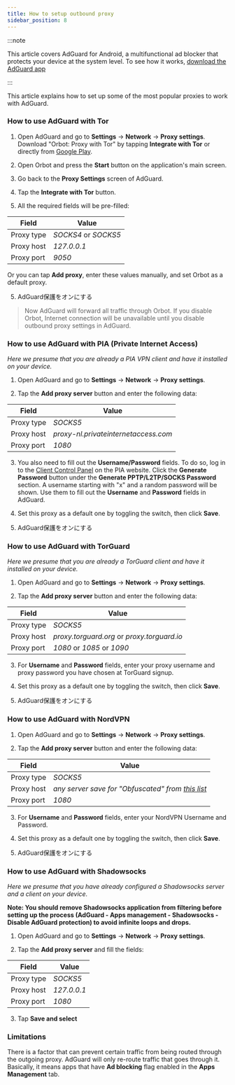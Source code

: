 ```yaml
---
title: How to setup outbound proxy
sidebar_position: 8
---
```


:::note

This article covers AdGuard for Android, a multifunctional ad blocker that protects your device at the system level. To see how it works, [download the AdGuard app](https://adguard.com/download.html?auto=true)

:::

This article explains how to set up some of the most popular proxies to work with AdGuard.

### How to use AdGuard with Tor

1. Open AdGuard and go to **Settings** → **Network** → **Proxy settings**. Download "Orbot: Proxy with Tor" by tapping **Integrate with Tor** or directly from [Google Play](https://play.google.com/store/apps/details?id=org.torproject.android&noprocess).

2. Open Orbot and press the **Start** button on the application's main screen.

2. Go back to the **Proxy Settings** screen of AdGuard.

3. Tap the **Integrate with Tor** button.

4. All the required fields will be pre-filled:

| Field      | Value                |
| ---------- | -------------------- |
| Proxy type | *SOCKS4* or *SOCKS5* |
| Proxy host | *127.0.0.1*          |
| Proxy port | *9050*               |

Or you can tap **Add proxy**, enter these values manually, and set Orbot as a default proxy.

5. AdGuard保護をオンにする

> Now AdGuard will forward all traffic through Orbot. If you disable Orbot, Internet connection will be unavailable until you disable outbound proxy settings in AdGuard.

### How to use AdGuard with PIA (Private Internet Access)

*Here we presume that you are already a PIA VPN client and have it installed on your device.*

1. Open AdGuard and go to **Settings** → **Network** → **Proxy settings**.

2. Tap the **Add proxy server** button and enter the following data:

| Field      | Value                                |
| ---------- | ------------------------------------ |
| Proxy type | *SOCKS5*                             |
| Proxy host | *proxy-nl.privateinternetaccess.com* |
| Proxy port | *1080*                               |

3. You also need to fill out the **Username/Password** fields. To do so, log in to the [Client Control Panel](https://www.privateinternetaccess.com/pages/client-sign-in) on the PIA website. Click the **Generate Password** button under the **Generate PPTP/L2TP/SOCKS Password** section. A username starting with "x" and a random password will be shown. Use them to fill out the **Username** and **Password** fields in AdGuard.

4. Set this proxy as a default one by toggling the switch, then click **Save**.

5. AdGuard保護をオンにする

### How to use AdGuard with TorGuard

*Here we presume that you are already a TorGuard client and have it installed on your device.*

1. Open AdGuard and go to **Settings** → **Network** → **Proxy settings**.

2. Tap the **Add proxy server** button and enter the following data:

| Field      | Value                                       |
| ---------- | ------------------------------------------- |
| Proxy type | *SOCKS5*                                    |
| Proxy host | *proxy.torguard.org* or *proxy.torguard.io* |
| Proxy port | *1080* or *1085* or *1090*                  |

3. For **Username** and **Password** fields, enter your proxy username and proxy password you have chosen at TorGuard signup.

4. Set this proxy as a default one by toggling the switch, then click **Save**.

5. AdGuard保護をオンにする

### How to use AdGuard with NordVPN

1. Open AdGuard and go to **Settings** → **Network** → **Proxy settings**.

2. Tap the **Add proxy server** button and enter the following data:

| Field      | Value                                                                             |
| ---------- | --------------------------------------------------------------------------------- |
| Proxy type | *SOCKS5*                                                                          |
| Proxy host | *any server save for "Obfuscated" from [this list](https://nordvpn.com/servers/)* |
| Proxy port | *1080*                                                                            |

3. For **Username** and **Password** fields, enter your NordVPN Username and Password.

4. Set this proxy as a default one by toggling the switch, then click **Save**.

5. AdGuard保護をオンにする

### How to use AdGuard with Shadowsocks

*Here we presume that you have already configured a Shadowsocks server and a client on your device.*

**Note: You should remove Shadowsocks application from filtering before setting up the process (AdGuard - Apps management - Shadowsocks - Disable AdGuard protection) to avoid infinite loops and drops.**

1. Open AdGuard and go to **Settings** → **Network** → **Proxy settings**.

2. Tap the **Add proxy server** and fill the fields:

| Field      | Value       |
| ---------- | ----------- |
| Proxy type | *SOCKS5*    |
| Proxy host | *127.0.0.1* |
| Proxy port | *1080*      |

3. Tap **Save and select**

### Limitations

There is a factor that can prevent certain traffic from being routed through the outgoing proxy. AdGuard will only re-route traffic that goes through it. Basically, it means apps that have **Ad blocking** flag enabled in the **Apps Management** tab.
